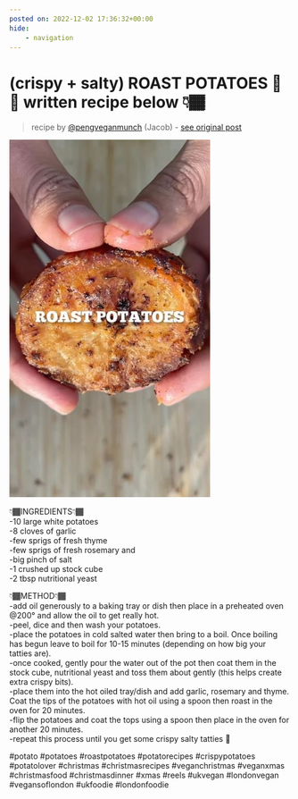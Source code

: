```yaml
---
posted on: 2022-12-02 17:36:32+00:00
hide:
    - navigation
---
```


# (crispy + salty) ROAST POTATOES 🧂🥔 written recipe below 👇🏾 

> recipe by [@pengveganmunch](https://www.instagram.com/pengveganmunch/) 
(Jacob) - [see original post](https://instagram.com/p/ClrJTPAKyPI)

![](../img/pengveganmunch_02-12-2022_1712.png)

  
👇🏾INGREDIENTS👇🏾  
-10 large white potatoes   
-8 cloves of garlic  
-few sprigs of fresh thyme   
-few sprigs of fresh rosemary and   
-big pinch of salt  
-1 crushed up stock cube  
-2 tbsp nutritional yeast   
  
👇🏾METHOD👇🏾  
-add oil generously to a baking tray or dish then place in a preheated oven @200° and allow the oil to get really hot.   
-peel, dice and then wash your potatoes.  
-place the potatoes in cold salted water then bring to a boil. Once boiling has begun leave to boil for 10-15 minutes (depending on how big your tatties are).  
-once cooked, gently pour the water out of the pot then coat them in the stock cube, nutritional yeast and toss them about gently (this helps create extra crispy bits).  
-place them into the hot oiled tray/dish and add garlic, rosemary and thyme. Coat the tips of the potatoes with hot oil using a spoon then roast in the oven for 20 minutes.  
-flip the potatoes and coat the tops using a spoon then place in the oven for another 20 minutes.  
-repeat this process until you get some crispy salty tatties 🤝  
  
\#potato \#potatoes \#roastpotatoes \#potatorecipes \#crispypotatoes \#potatolover \#christmas \#christmasrecipes \#veganchristmas \#veganxmas \#christmasfood \#christmasdinner \#xmas \#reels \#ukvegan \#londonvegan \#vegansoflondon \#ukfoodie \#londonfoodie   